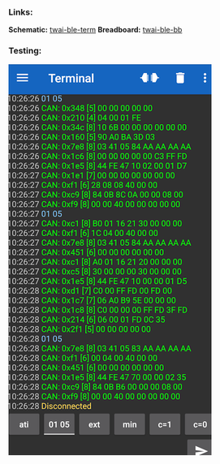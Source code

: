 ### Links:  
**Schematic:** [twai-ble-term](/Help/twai-ble-term.png)
**Breadboard:** [twai-ble-bb](/Help/twai-ble-bb.png)<br />
### Testing:
![twai-term](/Help/twai-term.png)
